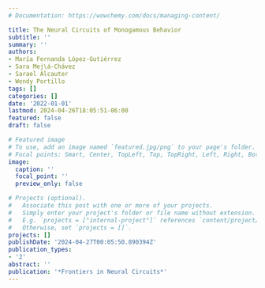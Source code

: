 ```yaml
---
# Documentation: https://wowchemy.com/docs/managing-content/

title: The Neural Circuits of Monogamous Behavior
subtitle: ''
summary: ''
authors:
- María Fernanda López-Gutiérrez
- Sara Mej\á-Chávez
- Sarael Alcauter
- Wendy Portillo
tags: []
categories: []
date: '2022-01-01'
lastmod: 2024-04-26T18:05:51-06:00
featured: false
draft: false

# Featured image
# To use, add an image named `featured.jpg/png` to your page's folder.
# Focal points: Smart, Center, TopLeft, Top, TopRight, Left, Right, BottomLeft, Bottom, BottomRight.
image:
  caption: ''
  focal_point: ''
  preview_only: false

# Projects (optional).
#   Associate this post with one or more of your projects.
#   Simply enter your project's folder or file name without extension.
#   E.g. `projects = ["internal-project"]` references `content/project/deep-learning/index.md`.
#   Otherwise, set `projects = []`.
projects: []
publishDate: '2024-04-27T00:05:50.890394Z'
publication_types:
- '2'
abstract: ''
publication: '*Frontiers in Neural Circuits*'
---
```

